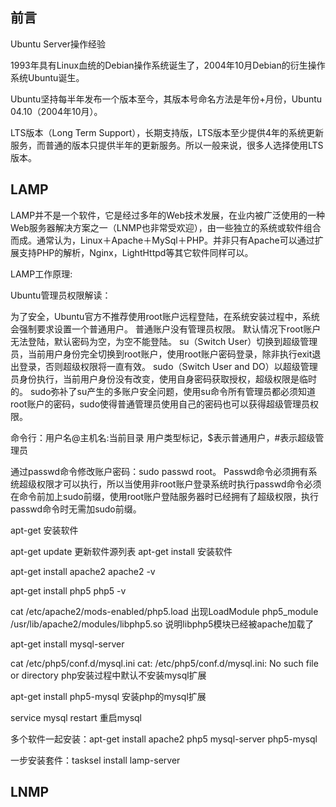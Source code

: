 前言
-----

Ubuntu Server操作经验

1993年具有Linux血统的Debian操作系统诞生了，2004年10月Debian的衍生操作系统Ubuntu诞生。

Ubuntu坚持每半年发布一个版本至今，其版本号命名方法是年份+月份，Ubuntu 04.10（2004年10月）。

LTS版本（Long Term Support），长期支持版，LTS版本至少提供4年的系统更新服务，而普通的版本只提供半年的更新服务。所以一般来说，很多人选择使用LTS版本。

LAMP
-----

LAMP并不是一个软件，它是经过多年的Web技术发展，在业内被广泛使用的一种Web服务器解决方案之一（LNMP也非常受欢迎），由一些独立的系统或软件组合而成。通常认为，Linux＋Apache＋MySql＋PHP。并非只有Apache可以通过扩展支持PHP的解析，Nginx，LightHttpd等其它软件同样可以。

LAMP工作原理:

Ubuntu管理员权限解读：

为了安全，Ubuntu官方不推荐使用root账户远程登陆，在系统安装过程中，系统会强制要求设置一个普通用户。
普通账户没有管理员权限。
默认情况下root账户无法登陆，默认密码为空，为空不能登陆。
su（Switch User）切换到超级管理员，当前用户身份完全切换到root账户，使用root账户密码登录，除非执行exit退出登录，否则超级权限将一直有效。
sudo（Switch User and DO）以超级管理员身份执行，当前用户身份没有改变，使用自身密码获取授权，超级权限是临时的。
sudo弥补了su产生的多账户安全问题，使用su命令所有管理员都必须知道root账户的密码，sudo使得普通管理员使用自己的密码也可以获得超级管理员权限。

命令行：用户名@主机名:当前目录 用户类型标记，$表示普通用户，#表示超级管理员

通过passwd命令修改账户密码：sudo passwd root。
Passwd命令必须拥有系统超级权限才可以执行，所以当使用非root账户登录系统时执行passwd命令必须在命令前加上sudo前缀，使用root账户登陆服务器时已经拥有了超级权限，执行passwd命令时无需加sudo前缀。

apt-get 安装软件

apt-get update 更新软件源列表
apt-get install 安装软件

apt-get install apache2 
apache2 -v

apt-get install php5
php5 -v

cat /etc/apache2/mods-enabled/php5.load
出现LoadModule php5_module /usr/lib/apache2/modules/libphp5.so 说明libphp5模块已经被apache加载了

apt-get install mysql-server

cat /etc/php5/conf.d/mysql.ini
cat: /etc/php5/conf.d/mysql.ini: No such file or directory   php安装过程中默认不安装mysql扩展

apt-get install php5-mysql 安装php的mysql扩展

service mysql restart  重启mysql

多个软件一起安装：apt-get install apache2 php5 mysql-server php5-mysql

一步安装套件：tasksel install lamp-server


LNMP
-----
